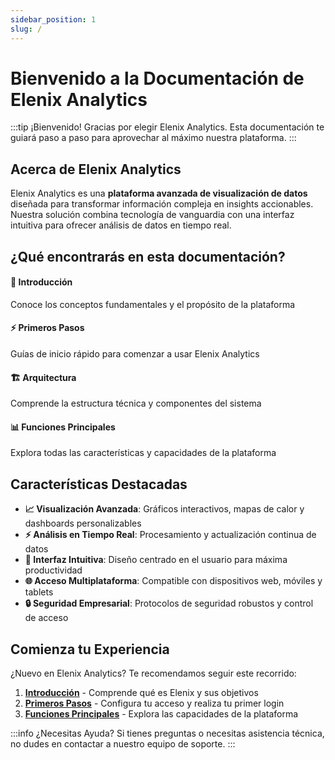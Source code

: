 ```yaml
---
sidebar_position: 1
slug: /
---
```


# Bienvenido a la Documentación de Elenix Analytics

:::tip ¡Bienvenido!
Gracias por elegir Elenix Analytics. Esta documentación te guiará paso a paso para aprovechar al máximo nuestra plataforma.
:::

## Acerca de Elenix Analytics

Elenix Analytics es una **plataforma avanzada de visualización de datos** diseñada para transformar información compleja en insights accionables. Nuestra solución combina tecnología de vanguardia con una interfaz intuitiva para ofrecer análisis de datos en tiempo real.

## ¿Qué encontrarás en esta documentación?

<div className="feature-grid">
  <div className="feature-card">
    <h4>🚀 Introducción</h4>
    <p>Conoce los conceptos fundamentales y el propósito de la plataforma</p>
  </div>
  <div className="feature-card">
    <h4>⚡ Primeros Pasos</h4>
    <p>Guías de inicio rápido para comenzar a usar Elenix Analytics</p>
  </div>
  <div className="feature-card">
    <h4>🏗️ Arquitectura</h4>
    <p>Comprende la estructura técnica y componentes del sistema</p>
  </div>
  <div className="feature-card">
    <h4>📊 Funciones Principales</h4>
    <p>Explora todas las características y capacidades de la plataforma</p>
  </div>
</div>

## Características Destacadas

- **📈 Visualización Avanzada**: Gráficos interactivos, mapas de calor y dashboards personalizables
- **⚡ Análisis en Tiempo Real**: Procesamiento y actualización continua de datos
- **🎯 Interfaz Intuitiva**: Diseño centrado en el usuario para máxima productividad
- **🌐 Acceso Multiplataforma**: Compatible con dispositivos web, móviles y tablets
- **🔒 Seguridad Empresarial**: Protocolos de seguridad robustos y control de acceso

## Comienza tu Experiencia

¿Nuevo en Elenix Analytics? Te recomendamos seguir este recorrido:

1. **[Introducción](./category/introducción)** - Comprende qué es Elenix y sus objetivos
2. **[Primeros Pasos](./category/-primeros-pasos)** - Configura tu acceso y realiza tu primer login
3. **[Funciones Principales](./category/funciones-principales)** - Explora las capacidades de la plataforma

:::info ¿Necesitas Ayuda?
Si tienes preguntas o necesitas asistencia técnica, no dudes en contactar a nuestro equipo de soporte.
:::
